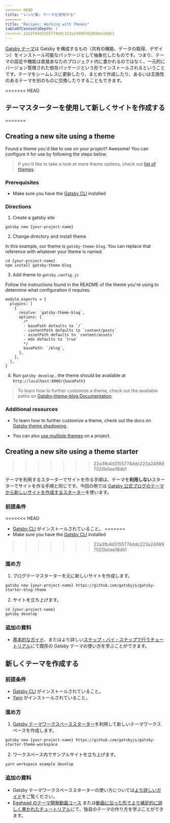 ```yaml
---
<<<<<<< HEAD
title: "レシピ集: テーマを使用する"
=======
title: "Recipes: Working with Themes"
tableOfContentsDepth: 1
>>>>>>> 22a3fb4d3155774ddc223a249897020b0ee18db1
---
```


[Gatsby テーマ](/docs/themes/what-are-gatsby-themes)は Gatsby を構成するもの（共有の機能、データの取得、デザイン）をインストール可能なパッケージとして抽象化したものです。つまり、テーマの設定や機能は直接あなたのプロジェクト内に書かれるのではなく、一元的にバージョン管理された依存パッケージという形でインストールされるということです。テーマをシームレスに更新したり、まとめて作成したり、あるいは互換性のあるテーマを別のものに交換したりすることもできます。

<<<<<<< HEAD
## テーマスターターを使用して新しくサイトを作成する
=======
## Creating a new site using a theme

Found a theme you'd like to use on your project? Awesome! You can configure it for use by following the steps below.

> If you'd like to take a look at more theme options, check out [list of themes](https://www.npmjs.com/search?q=gatsby-theme).

### Prerequisites

- Make sure you have the [Gatsby CLI](/docs/gatsby-cli) installed

### Directions

1. Create a gatsby site

```shell
gatsby new {your-project-name}
```

2. Change directory and install theme

In this example, our theme is `gatsby-theme-blog`. You can replace that reference with whatever your theme is named.

```shell
cd {your-project-name}
npm install gatsby-theme-blog
```

3. Add theme to `gatsby.config.js`

Follow the instructions found in the README of the theme you're using to determine what configuration it requires.

```shell
module.exports = {
  plugins: [
    {
      resolve: `gatsby-theme-blog`,
      options: {
        /*
        - basePath defaults to `/`
        - contentPath defaults to `content/posts`
        - assetPath defaults to `content/assets`
        - mdx defaults to `true`
        */
        basePath: `/blog`,
      },
    },
  ],
}
```

4. Run `gatsby develop` , the theme should be available at `http://localhost:8000/{basePath}`

> To learn how to further customize a theme, check out the available paths on [Gatsby-theme-blog Documentation](https://www.npmjs.com/package/gatsby-theme-blog).

### Additional resources

- To learn how to further customize a theme, check out the docs on [Gatsby theme shadowing.](https://www.gatsbyjs.org/docs/themes/shadowing/)

- You can also [use multiple themes](https://www.gatsbyjs.org/docs/themes/using-multiple-gatsby-themes/) on a project.

## Creating a new site using a theme starter
>>>>>>> 22a3fb4d3155774ddc223a249897020b0ee18db1

テーマを利用するスターターでサイトを作る手順は、テーマを**利用しない**スターターでサイトを作る手順と同じです。今回の例では [Gatsby 公式ブログのテーマから新しいサイトを作成するスターター](https://github.com/gatsbyjs/gatsby-starter-blog-theme)を使います。

### 前提条件

<<<<<<< HEAD
- [Gatsby CLI](/docs/gatsby-cli) がインストールされていること。
=======
- Make sure you have the [Gatsby CLI](/docs/gatsby-cli) installed
>>>>>>> 22a3fb4d3155774ddc223a249897020b0ee18db1

### 進め方

1. ブログテーマスターターを元に新しいサイトを作成します。

```shell
gatsby new {your-project-name} https://github.com/gatsbyjs/gatsby-starter-blog-theme
```

2. サイトを立ち上げます。

```shell
cd {your-project-name}
gatsby develop
```

### 追加の資料

- [基本的なガイド](/docs/themes/using-a-gatsby-theme)、またはより詳しい[ステップ・バイ・ステップで行うチュートリアル](/tutorial/using-a-theme)にて既存の Gatsby テーマの使い方を学ぶことができます。

## 新しくテーマを作成する

<EggheadEmbed
  lessonLink="https://egghead.io/lessons/gatsby-use-the-gatsby-theme-workspace-starter-to-begin-building-a-new-theme"
  lessonTitle="Use the Gatsby Theme Workspace Starter to Begin Building a New Theme"
/>

### 前提条件

- [Gatsby CLI](/docs/gatsby-cli) がインストールされていること。
- [Yarn](https://yarnpkg.com/ja/docs/install#mac-stable) がインストールされていること。

### 進め方

1. [Gatsby テーマワークスペーススターター](https://github.com/gatsbyjs/gatsby-starter-theme-workspace)を利用して新しいテーマワークスペースを作成します。

```shell
gatsby new {your-project-name} https://github.com/gatsbyjs/gatsby-starter-theme-workspace
```

2. ワークスペース内でサンプルサイトを立ち上げます。

```shell
yarn workspace example develop
```

### 追加の資料

- Gatsby テーマワークスペーススターターの使い方については[より詳しいガイド](/docs/themes/building-themes/)をご覧ください。
- [Egghead のテーマ開発動画コース](https://egghead.io/courses/gatsby-theme-authoring)
  または[動画に沿った形でより補足的に詳しく書かれたチュートリアル](/tutorial/building-a-theme)にて、独自のテーマの作り方を学ぶことができます。
